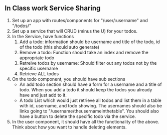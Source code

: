 ## In Class work Service Sharing
1. Set up an app with routes/components for "/user/:username" and "/todos/"
2. Set up a service that will CRUD (minus the U) for your todos.
3. In the Service, have functions 
    1. Add a todo: information should be username and title of the todo, id of the todo (this should auto generate)
    2. Remove a todo: Function should take an index and remove the appropriate todo
    3. Retreive todos by username: Should filter out any todos not by the specific username
    4. Retrieve ALL todos
4. On the todo component, you should have sub sections
    * An add todo section should have a form for a username and a title of todo. When you add a todo it should keep the todos you already have and just add to it.
    * A todo List which would just retrieve all todos and list them in a table with id, username, and todo showing. The usernames should also be links going to "/username/theusernameinthetable". You should also have a button to delete the specific todo via the service.
5. In the user component, it should have all the functionality of the above. Think about how you want to handle deleting elements.
